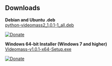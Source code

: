 ## Downloads

**Debian and Ubuntu .deb**   
[python-videomass2_1.0.1-1_all.deb](https://github.com/jeanslack/Videomass2/releases/download/v1.0.1/python-videomass2_1.0.1-1_all.deb)

[![Donate](https://img.shields.io/badge/Donate-PayPal-green.svg)](https://www.paypal.com/cgi-bin/webscr?cmd=_s-xclick&hosted_button_id=UKYM7S5U542SJ)

**Windows 64-bit Installer (Windows 7 and higher)**   
[Videomass-v1.0.1-x64-Setup.exe](https://sourceforge.net/projects/videomass2/files/v1.0.1/Videomass-v1.0.1-x64-Setup.exe/download)

[![Donate](https://img.shields.io/badge/Donate-PayPal-green.svg)](https://www.paypal.com/cgi-bin/webscr?cmd=_s-xclick&hosted_button_id=UKYM7S5U542SJ)
